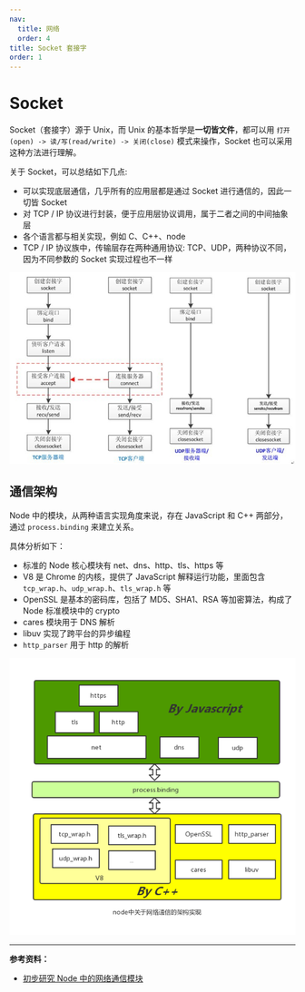```yaml
---
nav:
  title: 网络
  order: 4
title: Socket 套接字
order: 1
---
```


# Socket

Socket（套接字）源于 Unix，而 Unix 的基本哲学是**一切皆文件**，都可以用 `打开(open) -> 读/写(read/write) -> 关闭(close)` 模式来操作，Socket 也可以采用这种方法进行理解。

关于 Socket，可以总结如下几点:

- 可以实现底层通信，几乎所有的应用层都是通过 Socket 进行通信的，因此一切皆 Socket
- 对 TCP / IP 协议进行封装，便于应用层协议调用，属于二者之间的中间抽象层
- 各个语言都与相关实现，例如 C、C++、node
- TCP / IP 协议族中，传输层存在两种通用协议: TCP、UDP，两种协议不同，因为不同参数的 Socket 实现过程也不一样

![IPC](../assets/network/ipc.jpg)

## 通信架构

Node 中的模块，从两种语言实现角度来说，存在 JavaScript 和 C++ 两部分，通过 `process.binding` 来建立关系。

具体分析如下：

- 标准的 Node 核心模块有 net、dns、http、tls、https 等
- V8 是 Chrome 的内核，提供了 JavaScript 解释运行功能，里面包含 `tcp_wrap.h`、`udp_wrap.h`、`tls_wrap.h` 等
- OpenSSL 是基本的密码库，包括了 MD5、SHA1、RSA 等加密算法，构成了 Node 标准模块中的 crypto
- cares 模块用于 DNS 解析
- libuv 实现了跨平台的异步编程
- `http_parser` 用于 http 的解析

![Socket](../assets/network/socket.png)

---

**参考资料：**

- [初步研究 Node 中的网络通信模块](https://zhenhua-lee.github.io/node/socket.html)
